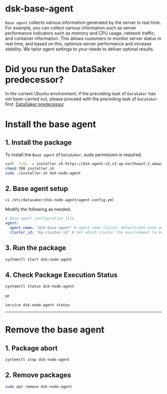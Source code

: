 # dsk-base-agent

`Base agent` collects various information generated by the server in real time.
For example, you can collect various information such as server performance indicators such as memory and CPU usage, network traffic, and container information.
This allows customers to monitor server status in real time, and based on this, optimize server performance and increase stability.
We tailor agent settings to your needs to deliver optimal results.

# Did you run the DataSaker predecessor?
In the current Ubuntu environment, if the preceding task of `DataSaker` has not been carried out, please proceed with the preceding task of `DataSaker` first. [DataSaker predecessor](${PREPARATION_MANUAL_KR})

# Install the base agent
## 1. Install the package
To install the `Base agent` of `DataSaker`, sudo permission is required.
<!--
example API Key : VAR_GLOBAL_APIKEY=1234567890abcdef1234567890abcdef
 -->
```bash
curl -fsSL -o installer.sh https://dsk-agent-s3.s3.ap-northeast-2.amazonaws.com/dsk-agent-s3/public/install.sh
chmod 700 installer.sh
sudo ./installer.sh dsk-node-agent
```

## 2. Base agent setup

```shell
vi /etc/datasaker/dsk-node-agent/agent-config.yml
```

Modify the following as needed.

```yaml
# Base agent configuration file
agent:
  agent_name: "dsk-base-agent" # agent name (alias) default=dsk-node-agent
  cluster_id: "my-cluster-id" # Set which cluster the environment to be monitored is grouped into. default=unknown
```

## 3. Run the package
```bash
systemctl start dsk-node-agent
```

## 4. Check Package Execution Status
```bash
systemctl status dsk-node-agent
```
or
```bash
service dsk-node-agent status
```

---
# Remove the base agent
## 1. Package abort
```bash
systemctl stop dsk-node-agent
```

## 2. Remove packages
```bash
sudo apt remove dsk-node-agent
```